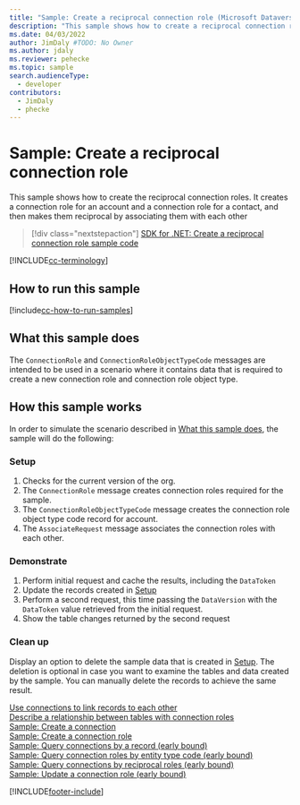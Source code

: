```yaml
---
title: "Sample: Create a reciprocal connection role (Microsoft Dataverse) | Microsoft Docs" # Intent and product brand in a unique string of 43-59 chars including spaces
description: "This sample shows how to create a reciprocal connection role" # 115-145 characters including spaces. This abstract displays in the search result.
ms.date: 04/03/2022
author: JimDaly #TODO: No Owner
ms.author: jdaly
ms.reviewer: pehecke
ms.topic: sample
search.audienceType:
  - developer
contributors:
  - JimDaly
  - phecke
---
```


# Sample: Create a reciprocal connection role

This sample shows how to create the reciprocal connection roles. It creates a connection role for an account and a connection role for a contact, and then makes them reciprocal by associating them with each other

> [!div class="nextstepaction"]
> [SDK for .NET: Create a reciprocal connection role sample code](https://github.com/microsoft/PowerApps-Samples/tree/master/dataverse/orgsvc/CSharp/ReciprocalConnection)

[!INCLUDE[cc-terminology](../../includes/cc-terminology.md)]

## How to run this sample

[!include[cc-how-to-run-samples](../../includes/cc-how-to-run-samples.md)]

## What this sample does

The `ConnectionRole` and `ConnectionRoleObjectTypeCode` messages are intended to be used in a scenario where it contains data that is required to create a new connection role and connection role object type.

## How this sample works

In order to simulate the scenario described in [What this sample does](#what-this-sample-does), the sample will do the following:

### Setup

1. Checks for the current version of the org.
2. The `ConnectionRole` message creates connection roles required for the sample.
3. The `ConnectionRoleObjectTypeCode` message creates the connection role object type code record for account.
4. The `AssociateRequest` message associates the connection roles with each other.

### Demonstrate

1. Perform initial request and cache the results, including the `DataToken`
1. Update the records created in [Setup](#setup)
1. Perform a second request, this time passing the `DataVersion` with the `DataToken` value retrieved from the initial request.
1. Show the table changes returned by the second request

### Clean up

Display an option to delete the sample data that is created in [Setup](#setup). The deletion is optional in case you want to examine the tables and data created by the sample. You can manually delete the records to achieve the same result.

[Use connections to link records to each other](../../connection-entities.md)   
[Describe a relationship between tables with connection roles](../../describe-relationship-entities-connection-roles.md)  
[Sample: Create a connection](create-connection-early-bound.md)  
[Sample: Create a connection role](create-connection-role-early-bound.md)  
[Sample: Query connections by a record (early bound)](query-connections-record-early-bound.md)  
[Sample: Query connection roles by entity type code (early bound)](query-connection-roles-entity-type-code-early-bound.md)  
[Sample: Query connections by reciprocal roles (early bound)](query-connections-reciprocal-roles-early-bound.md)  
[Sample: Update a connection role (early bound)](update-connection-role.md)  

[!INCLUDE[footer-include](../../../../includes/footer-banner.md)]
